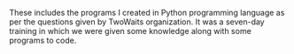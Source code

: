 These includes the programs I created in Python programming language as per the questions given by TwoWaits organization.
It was a seven-day training in which we were given some knowledge along with some programs to code.
